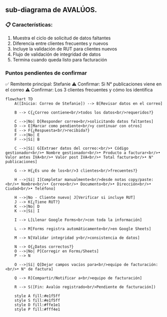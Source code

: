 ## sub-diagrama de AVALÚOS.
### 📋 Características:

1. Muestra el ciclo de solicitud de datos faltantes
2. Diferencia entre clientes frecuentes y nuevos
3. Incluye la validación de RUT para clientes nuevos
4. Flujo de validación de integridad de datos
5. Termina cuando queda listo para facturación

### Puntos pendientes de confirmar

✅ Remitente principal: Stefanie
⚠️ Confirmar: Si N° publicaciones viene en el correo
⚠️ Confirmar: Los 3 clientes frecuentes y cómo los identifica
```mermaid
flowchart TD
    A([Inicio: Correo de Stefanie]) --> B[Revisar datos en el correo]
    
    B --> C{¿Correo contiene<br/>todos los datos<br/>requeridos?}
    
    C -->|No| D[Responder correo<br/>solicitando datos faltantes]
    D --> E[Marcar como pendiente<br/>y continuar con otros]
    E --> F{¿Respuesta<br/>recibida?}
    F -->|No| E
    F -->|Sí| B
    
    C -->|Sí| G[Extraer datos del correo:<br/>• Código gestionador<br/>• Nombre gestionador<br/>• Producto a facturar<br/>• Valor antes IVA<br/>• Valor post IVA<br/>• Total factura<br/>• N° publicaciones]
    
    G --> H{¿Es uno de los<br/>3 clientes<br/>frecuentes?}
    
    H -->|Sí| I[Completar manualmente<br/>desde notas copy/paste:<br/>• Nombre<br/>• Correo<br/>• Documento<br/>• Dirección<br/>• Ciudad<br/>• Teléfono]
    
    H -->|No - Cliente nuevo| J[Verificar si incluye RUT]
    J --> K{¿Tiene RUT?}
    K -->|No| D
    K -->|Sí| I
    
    I --> L[Llenar Google Forms<br/>con toda la información]
    
    L --> M[Forms registra automáticamente<br/>en Google Sheets]
    
    M --> N[Validar integridad y<br/>consistencia de datos]
    
    N --> O{¿Datos correctos?}
    O -->|No| P[Corregir en Forms/Sheets]
    P --> N
    
    O -->|Sí| Q[Dejar campos vacíos para<br/>equipo de facturación:<br/>• N° de factura]
    
    Q --> R[Compartir/Notificar a<br/>equipo de facturación]
    
    R --> S([Fin: Avalúo registrado<br/>Pendiente de facturación])
    
    style A fill:#e1f5ff
    style S fill:#e1f5ff
    style D fill:#ffe1e1
    style P fill:#fff4e1
